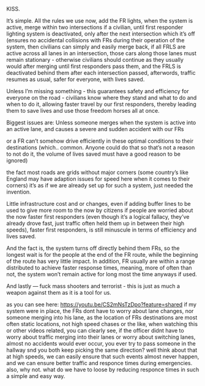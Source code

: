 KISS. 

It’s simple.  All the rules we use now, add the FR lights, when the system is active, merge within two intersections if a civilian, until first responder lighting system is deactivated, only after the next intersection which it’s off (ensures no accidental collisions with FRs during their operation of the system, then civilians can simply and easily merge back, if all FRLS are active across all lanes in an intersection, those cars along those lanes must remain stationary - otherwise civilians should continue as they usually would after merging until first responders pass them, and the FRLS is deactivated behind them after each intersection passed, afterwords, traffic resumes as usual, safer for everyone, with lives saved.  

Unless I’m missing something - this guarantees safety and efficiency for everyone on the road - civilians know where they stand and what to do and when to do it, allowing faster travel by our first responders, thereby leading them to save lives and use those freedom horses all at once. 

Biggest issues are: Unless someone merges when the system is active into an active lane, and causes a severe and sudden accident with our FRs 

or a FR can’t somehow drive efficiently in these optimal conditions to their destinations (which.. common. Anyone could do that so that’s not a reason to not do it, the volume of lives saved must have a good reason to be ignored)

the fact most roads are grids without major corners (some country’s like England may have adaption issues for speed here when it comes to their corners) it’s as if we are already set up for such a system, just needed the invention. 

Little infrastructure cost and or changes, even if adding buffer lines to be used to give more room to the now by citizens if people are worried about the now faster first responders (even though it’s a logical fallacy, they’ve already drove fast, just traffic often held them up in between their high speeds), faster first responders, is still minuscule in terms of efficiency and lives saved. 

And the fact is, the system turns off directly behind them FRs, so the longest wait is for the people at the end of the FR route, while the beginning of the route has very little impact. In addition, FR usually are within a range distributed to achieve faster response times, meaning, more of often than not, the system won’t remain active for long most the time anyways if used. 

And lastly — fuck mass shooters and terrorist - this is just as much a weapon against them as it is a tool for us. 


as you can see here: https://youtu.be/CS2mNsTzDpo?feature=shared
if my system were in place, the FRs dont have to worry about lane changes, nor someone merging into his lane, as the location of FRs destinations are most often static locations, not high speed chases or the like, when watching this or other videos related, you can clearly see, if the officer didnt have to worry about traffic merging into their lanes or worry about switching lanes, almost no accidents would ever occur, you ever try to pass someone in the hallway snd you both keep picking the same direction? well think about that at high speeds, we can easily ensure that such events almost never happen, and we can ensure better traffic and responce times during emergencies. also, why not. what do we have to loose by reducing responce times in such a simple and easy way. 
